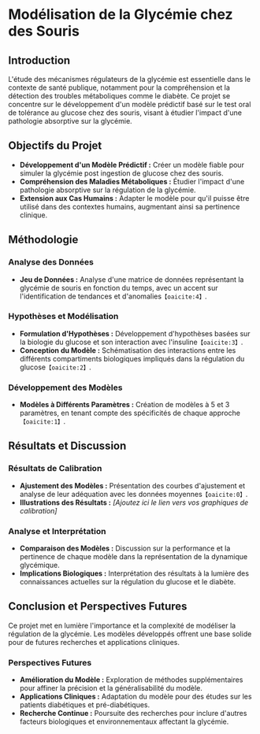 # Modélisation de la Glycémie chez des Souris

## Introduction

L'étude des mécanismes régulateurs de la glycémie est essentielle dans le contexte de santé publique, notamment pour la compréhension et la détection des troubles métaboliques comme le diabète. Ce projet se concentre sur le développement d'un modèle prédictif basé sur le test oral de tolérance au glucose chez des souris, visant à étudier l'impact d'une pathologie absorptive sur la glycémie.

## Objectifs du Projet

- **Développement d'un Modèle Prédictif :** Créer un modèle fiable pour simuler la glycémie post ingestion de glucose chez des souris.
- **Compréhension des Maladies Métaboliques :** Étudier l'impact d'une pathologie absorptive sur la régulation de la glycémie.
- **Extension aux Cas Humains :** Adapter le modèle pour qu'il puisse être utilisé dans des contextes humains, augmentant ainsi sa pertinence clinique.

## Méthodologie

### Analyse des Données

- **Jeu de Données :** Analyse d'une matrice de données représentant la glycémie de souris en fonction du temps, avec un accent sur l'identification de tendances et d'anomalies&#8203;``【oaicite:4】``&#8203;.

### Hypothèses et Modélisation

- **Formulation d'Hypothèses :** Développement d'hypothèses basées sur la biologie du glucose et son interaction avec l'insuline&#8203;``【oaicite:3】``&#8203;.
- **Conception du Modèle :** Schématisation des interactions entre les différents compartiments biologiques impliqués dans la régulation du glucose&#8203;``【oaicite:2】``&#8203;.

### Développement des Modèles

- **Modèles à Différents Paramètres :** Création de modèles à 5 et 3 paramètres, en tenant compte des spécificités de chaque approche&#8203;``【oaicite:1】``&#8203;.

## Résultats et Discussion

### Résultats de Calibration

- **Ajustement des Modèles :** Présentation des courbes d'ajustement et analyse de leur adéquation avec les données moyennes&#8203;``【oaicite:0】``&#8203;.
- **Illustrations des Résultats :** _[Ajoutez ici le lien vers vos graphiques de calibration]_

### Analyse et Interprétation

- **Comparaison des Modèles :** Discussion sur la performance et la pertinence de chaque modèle dans la représentation de la dynamique glycémique.
- **Implications Biologiques :** Interprétation des résultats à la lumière des connaissances actuelles sur la régulation du glucose et le diabète.

## Conclusion et Perspectives Futures

Ce projet met en lumière l'importance et la complexité de modéliser la régulation de la glycémie. Les modèles développés offrent une base solide pour de futures recherches et applications cliniques.

### Perspectives Futures

- **Amélioration du Modèle :** Exploration de méthodes supplémentaires pour affiner la précision et la généralisabilité du modèle.
- **Applications Cliniques :** Adaptation du modèle pour des études sur les patients diabétiques et pré-diabétiques.
- **Recherche Continue :** Poursuite des recherches pour inclure d'autres facteurs biologiques et environnementaux affectant la glycémie.
